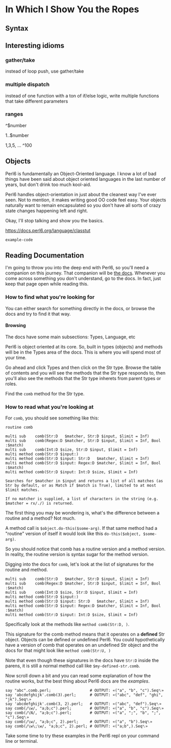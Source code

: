 # In Which I Show You the Ropes

## Syntax

## Interesting idioms

### gather/take

instead of loop push, use gather/take

### multiple dispatch

instead of one function with a ton of if/else logic, write multiple
functions that take different parameters

### ranges

^$number

1..$number

1,3,5, ... ^100

## Objects

Perl6 is fundamentally an Object-Oriented language. I know a lot of bad things have been said about object oriented
languages in the last number of years, but don't drink too much kool-aid.

Perl6 handles object-orientation in just about the cleanest way I've ever seen. Not to mention, it makes writing
good OO code feel easy. Your objects naturally want to remain encapsulated so you don't have all sorts of
crazy state changes happening left and right.

Okay, I'll stop talking and show you the basics.

https://docs.perl6.org/language/classtut

```perl6
example-code
```

## Reading Documentation

I'm going to throw you into the deep end with Perl6, so you'll need a companion on this
journey. That companion will be [the docs](docs.perl6.org). Whenever you come across something you don't
understand, go to the docs. In fact, just keep that page open while reading this.

### How to find what you're looking for

You can either search for something directly in the docs, or browse the docs and try to find it
that way.

#### Browsing 

The docs have some main subsections: Types, Language, etc 

Perl6 is object oriented at its core. So, built in types (objects) and methods will be in the
Types area of the docs. This is where you will spend most of your time. 

Go ahead and click Types and then click on the Str type. Browse the table of contents and you
will see the methods that the Str type responds to, then you'll also see the methods that
the Str type inherets from parent types or roles. 

Find the `comb` method for the Str type.

### How to read what you're looking at 

For `comb`, you should see something like this:

```
routine comb
```
```perl6
multi sub    comb(Str:D   $matcher, Str:D $input, $limit = Inf)
multi sub    comb(Regex:D $matcher, Str:D $input, $limit = Inf, Bool :$match)
multi sub    comb(Int:D $size, Str:D $input, $limit = Inf)
multi method comb(Str:D $input:)
multi method comb(Str:D $input: Str:D   $matcher, $limit = Inf)
multi method comb(Str:D $input: Regex:D $matcher, $limit = Inf, Bool :$match)
multi method comb(Str:D $input: Int:D $size, $limit = Inf)
```
```
Searches for $matcher in $input and returns a list of all matches (as Str by default, or as Match if $match is True), limited to at most $limit matches.

If no matcher is supplied, a list of characters in the string (e.g. $matcher = rx/./) is returned.
```

The first thing you may be wondering is, what's the difference between a routine and a method? Not much.

A method call is `$object.do-this($some-arg)`. If that same method had a "routine" version of itself
it would look like this `do-this($object, $some-arg)`.

So you should notice that comb has a routine version and a method version. In reality, the routine version
is syntax sugar for the method version.

Digging into the docs for `comb`, let's look at the list of signatures for the routine and method.

```perl6
multi sub    comb(Str:D   $matcher, Str:D $input, $limit = Inf)
multi sub    comb(Regex:D $matcher, Str:D $input, $limit = Inf, Bool :$match)
multi sub    comb(Int:D $size, Str:D $input, $limit = Inf)
multi method comb(Str:D $input:)
multi method comb(Str:D $input: Str:D   $matcher, $limit = Inf)
multi method comb(Str:D $input: Regex:D $matcher, $limit = Inf, Bool :$match)
multi method comb(Str:D $input: Int:D $size, $limit = Inf)
```

Specifically look at the methods like `method comb(Str:D, )`.

This signature for the comb method means that it operates on a **defined** Str object. Objects can be defined
or undefined Perl6. You could hypothetically have a version of comb that operates on an undefined Str object
and the docs for that might look like `method comb(Str:U, )`

Note that even though these signatures in the docs have `Str:D` inside the parens, it is still a normal
method call like `$my-defined-str.comb`.

Now scroll down a bit and you can read some explanation of how the routine works, but the best thing about
Perl6 docs are the _examples_.

```perl6
say "abc".comb.perl;                 # OUTPUT: «("a", "b", "c").Seq␤» 
say 'abcdefghijk'.comb(3).perl;      # OUTPUT: «("abc", "def", "ghi", "jk").Seq␤» 
say 'abcdefghijk'.comb(3, 2).perl;   # OUTPUT: «("abc", "def").Seq␤» 
say comb(/\w/, "a;b;c").perl;        # OUTPUT: «("a", "b", "c").Seq␤» 
say comb(/\N/, "a;b;c").perl;        # OUTPUT: «("a", ";", "b", ";", "c").Seq␤» 
say comb(/\w/, "a;b;c", 2).perl;     # OUTPUT: «("a", "b").Seq␤» 
say comb(/\w\;\w/, "a;b;c", 2).perl; # OUTPUT: «("a;b",).Seq␤» 
```

Take some time to try these examples in the Perl6 repl on your command line or terminal.
